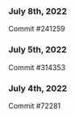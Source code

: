 ### July 8th, 2022

Commit #241259

### July 5th, 2022

Commit #314353


### July 4th, 2022

Commit #72281
